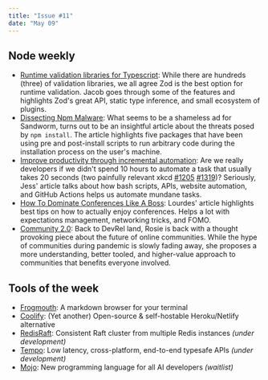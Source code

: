 ```yaml
---
title: "Issue #11"
date: "May 09"
---
```


## Node weekly

- [Runtime validation libraries for Typescript](https://dub.sh/Mcj8ALB): While there are hundreds (three) of validation libraries, we all agree Zod is the best option for runtime validation. Jacob goes through some of the features and highlights Zod's great API, static type inference, and small ecosystem of plugins.
- [Dissecting Npm Malware](https://dub.sh/SxXsatR): What seems to be a shameless ad for Sandworm, turns out to be an insightful article about the threats posed by `npm install`. The article highlights five packages that have been using pre and post-install scripts to run arbitrary code during the installation process on the user's machine.
- [Improve productivity through incremental automation](https://dub.sh/oKsGJbx): Are we really developers if we didn't spend 10 hours to automate a task that usually takes 20 seconds (two painfully relevant xkcd [#1205](https://dub.sh/xLh6c50) [#1319](https://dub.sh/qRj2sJA))? Seriously, Jess' article talks about how bash scripts, APIs, website automation, and GitHub Actions helps us automate mundane tasks.
- [How To Dominate Conferences Like A Boss](https://dub.sh/Q2tCDv5): Lourdes' article highlights best tips on how to actually enjoy conferences. Helps a lot with expectations management, networking tricks, and FOMO.
- [Community 2.0](https://dub.sh/epXQ7ct): Back to DevRel land, Rosie is back with a thought provoking piece about the future of online communities. While the hype of communities during pandemic is slowly fading away, she proposes a more understanding, better tooled, and higher-value approach to communities that benefits everyone involved.

## Tools of the week

- [Frogmouth](https://dub.sh/xaXaicD): A markdown browser for your terminal
- [Coolify](https://dub.sh/HBAKyW7): (Yet another) Open-source & self-hostable Heroku/Netlify alternative
- [RedisRaft](https://dub.sh/KvKCWHa): Consistent Raft cluster from multiple Redis instances _(under development)_
- [Tempo](https://dub.sh/llQfYmN): Low latency, cross-platform, end-to-end typesafe APIs _(under development)_
- [Mojo](https://dub.sh/7ISQ1cf): New programming language for all AI developers _(waitlist)_
